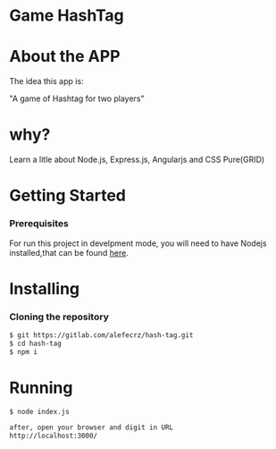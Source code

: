# Game HashTag

# About the APP

The idea this app is:

"A game of Hashtag for two players"

# why?

Learn a litle about Node.js, Express.js, Angularjs and CSS Pure(GRID)


# Getting Started

### Prerequisites

For run this project in develpment mode, you will need to have Nodejs installed,that can be found [here](https://nodejs.org/en/).

# Installing

### Cloning the repository

```sh
$ git https://gitlab.com/alefecrz/hash-tag.git
$ cd hash-tag
$ npm i
```

# Running

```sh
$ node index.js

after, open your browser and digit in URL 
http://localhost:3000/
```


